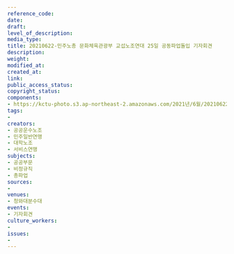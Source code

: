 ```yaml
---
reference_code: 
date: 
draft: 
level_of_description: 
media_type: 
title: 20210622-민주노총 문화체육관광부 교섭노조연대 25일 공동파업돌입 기자회견
description: 
weight: 
modified_at: 
created_at: 
link: 
public_access_status: 
copyright_status: 
components:
- https://kctu-photo.s3.ap-northeast-2.amazonaws.com/2021년/6월/20210622-민주노총+문화체육관광부+교섭노조연대+25일+공동파업돌입+기자회견/403544_58887_5055.jpg
tags:
- 
creators:
- 공공운수노조
- 민주일반연맹
- 대학노조
- 서비스연맹
subjects:
- 공공부문
- 비정규직
- 총파업
sources:
- 
venues:
- 청와대분수대
events:
- 기자회견
culture_workers:
- 
issues:
- 
---
```

